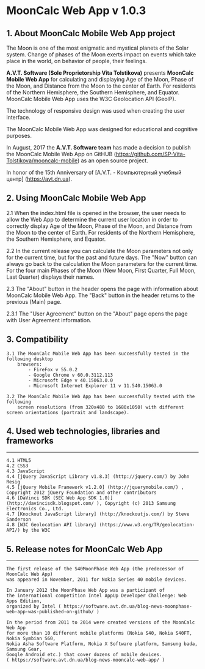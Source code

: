 # MoonCalc Web App v 1.0.3 


## 1. About MoonCalc Mobile Web App project

The Moon is one of the most enigmatic and mystical planets of the Solar system. Change of phases of the Moon exerts impact on events which take place in the world, on behavior of people, their feelings.

**A.V.T. Software (Sole Proprietorship Vita Tolstikova)** presents **MoonCalc Mobile Web App** for calculating and displaying Age of the Moon, Phase of the Moon, and Distance from the Moon to the center of Earth. For residents of the Northern Hemisphere, the Southern Hemisphere, and Equator. MoonCalc Mobile Web App uses the W3C Geolocation API (GeoIP). 

The technology of responsive design was used when creating the user interface.

The MoonCalc Mobile Web App was designed for educational and cognitive purposes.

In August, 2017 the **A.V.T. Software team** has made a decision to publish the MoonCalc Mobile Web App on GitHUB (https://github.com/SP-Vita-Tolstikova/mooncalc-mobile) as an open source project.

In honor of the 15th Anniversary of [A.V.T. - Компьютерный учебный центр] (https://avt.dn.ua).


## 2. Using MoonCalc Mobile Web App

2.1 When the index.html file is opened in the browser, the user needs to allow the Web App to determine the current user location in order to correctly display Age of the Moon, Phase of the Moon, and Distance from the Moon to the center of Earth. For residents of the Northern Hemisphere, the Southern Hemisphere, and Equator.

2.2 In the current release you can calculate the Moon parameters not only for the current time, but for the past and future days. The "Now" button can always go back to the calculation the Moon parameters for the current time. For the four main Phases of the Moon (New Moon, First Quarter, Full Moon, Last Quarter) displays their names.

2.3 The "About" button in the header opens the page with information about MoonCalc Mobile Web App. The "Back" button in the header returns to the previous (Main) page.

2.3.1 The "User Agreement" button on the "About" page opens the page with User Agreement information.

## 3. Compatibility

    3.1 The MoonCalc Mobile Web App has been successfully tested in the following desktop 
        browsers:
            - FireFox v 55.0.2
            - Google Chrome v 60.0.3112.113
            - Microsoft Edge v 40.15063.0.0
            - Microsoft Internet Explorer 11 v 11.540.15063.0

    3.2 The MoonCalc Mobile Web App has been successfully tested with the following 
        screen resolutions (from 320x480 to 1680x1050) with different screen orientations (portrait and landscape).


## 4. Used web technologies, libraries and frameworks
--------------------------------------------------
    4.1 HTML5
    4.2 CSS3
    4.3 JavaScript
    4.4 [jQuery JavaScript Library v1.8.3] (http://jquery.com/) by John Resig
	4.5 [jQuery Mobile Framework v1.2.0] (http://jquerymobile.com/) , Copyright 2012 jQuery Foundation and other contributors
	4.6 [DaVinci SDK (SEC Web App SDK 1.0)] (http://davincisdk.blogspot.com/ ), Copyright (c) 2013 Samsung Electronics Co., Ltd.
	4.7 [Knockout JavaScript library] (http://knockoutjs.com/) by Steve Sanderson 
	4.8 [W3C Geolocation API library] (https://www.w3.org/TR/geolocation-API/) by the W3C

	
## 5. Release notes for MoonCalc Web App
---------------------------------------

    The first release of the S40MoonPhase Web App (the predecessor of MoonCalc Web App) 
	was appeared in November, 2011 for Nokia Series 40 mobile devices.
	
	In January 2012 the MoonPhase Web App was a participant of 
	the international competition Intel AppUp Developer Challenge: Web Apps Edition, 
    organized by Intel ( https://software.avt.dn.ua/blog-news-moonphase-web-app-was-published-on-github/ )
	
	In the period from 2011 to 2014 were created versions of the MoonCalc Web App 
	for more than 10 different mobile platforms (Nokia S40, Nokia S40FT, Nokia Symbian S60, 
	Nokia Asha Software Platform, Nokia X Software platform, Samsung bada, Samsung Gear, 
	Google Android etc.) that cover dozens of mobile devices.
	( https://software.avt.dn.ua/blog-news-mooncalc-web-app/ )
